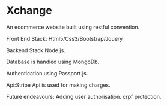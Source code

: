 # Xchange
An ecommerce website built using restful convention.

Front End Stack: Html5/Css3/Bootstrap/Jquery

Backend Stack:Node.js.

Database is handled using MongoDb.

Authentication using Passport.js.

Api:Stripe Api is used for making charges.

Future endeavours:
Adding user authorisation.
crpf protection.

